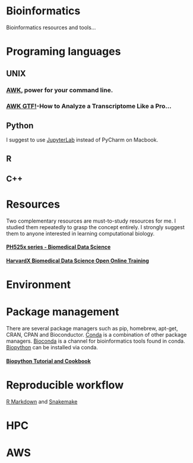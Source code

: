 # Bioinformatics
Bioinformatics resources and tools...

# Programing languages
## UNIX
[]()
### [AWK](https://klashxx.github.io/awk-power-for-your-cmd), power for your command line.
### [AWK GTF!](http://reasoniamhere.com/2013/09/16/awk-gtf-how-to-analyze-a-transcriptome-like-a-pro-part-1/)-How to Analyze a Transcriptome Like a Pro... 

## Python
[]() 
I suggest to use [JupyterLab](https://jupyterlab.readthedocs.io/en/stable/index.html) instead of PyCharm on Macbook.  

## R
[]()

## C++
[]()

# Resources
Two complementary resources are must-to-study resources for me. I studied them repeatedly to grasp the concept entirely. I strongly suggest them to anyone interested in learning computational biology. 
#### [PH525x series - Biomedical Data Science](http://genomicsclass.github.io/book/)
#### [HarvardX Biomedical Data Science Open Online Training](http://rafalab.github.io/pages/harvardx.html)  

# Environment


# Package management
There are several package managers such as pip, homebrew, apt-get, CRAN, CPAN and Bioconductor. [Conda](https://bioconda.github.io/tutorials/gcb2020.html#what-exactly-is-conda) is a combination of other package managers. [Bioconda](https://bioconda.github.io/index.html) is a channel for bioinformatics tools found in conda. [Biopython](https://biopython.org/wiki/Packages) can be installed via conda.        
#### [Biopython Tutorial and Cookbook](http://biopython.org/DIST/docs/tutorial/Tutorial.html)

# Reproducible workflow
[R Markdown]() and [Snakemake]()

# HPC

# AWS

# 
